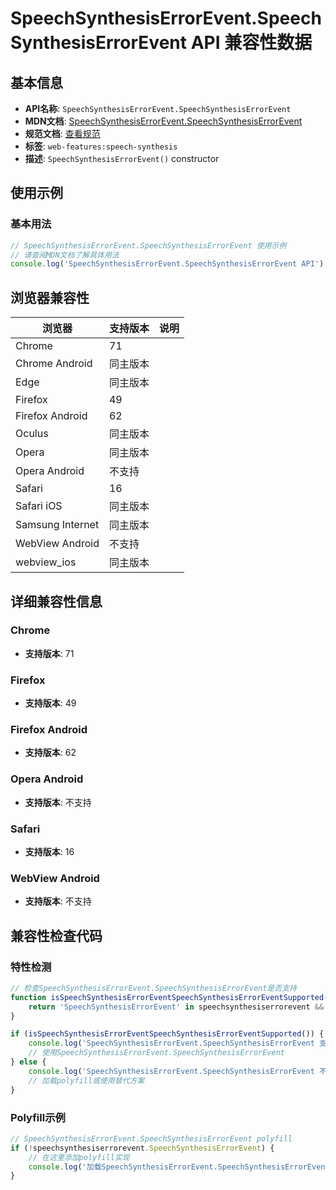 # SpeechSynthesisErrorEvent.SpeechSynthesisErrorEvent API 兼容性数据

## 基本信息

- **API名称**: `SpeechSynthesisErrorEvent.SpeechSynthesisErrorEvent`
- **MDN文档**: [SpeechSynthesisErrorEvent.SpeechSynthesisErrorEvent](https://developer.mozilla.org/docs/Web/API/SpeechSynthesisErrorEvent/SpeechSynthesisErrorEvent)
- **规范文档**: [查看规范](https://webaudio.github.io/web-speech-api/#dom-speechsynthesiserrorevent-speechsynthesiserrorevent)
- **标签**: `web-features:speech-synthesis`
- **描述**: `SpeechSynthesisErrorEvent()` constructor

## 使用示例

### 基本用法

```javascript
// SpeechSynthesisErrorEvent.SpeechSynthesisErrorEvent 使用示例
// 请查阅MDN文档了解具体用法
console.log('SpeechSynthesisErrorEvent.SpeechSynthesisErrorEvent API');
```

## 浏览器兼容性

| 浏览器 | 支持版本 | 说明 |
|--------|----------|------|
| Chrome | 71 |  |
| Chrome Android | 同主版本 |  |
| Edge | 同主版本 |  |
| Firefox | 49 |  |
| Firefox Android | 62 |  |
| Oculus | 同主版本 |  |
| Opera | 同主版本 |  |
| Opera Android | 不支持 |  |
| Safari | 16 |  |
| Safari iOS | 同主版本 |  |
| Samsung Internet | 同主版本 |  |
| WebView Android | 不支持 |  |
| webview_ios | 同主版本 |  |

## 详细兼容性信息

### Chrome

- **支持版本**: 71

### Firefox

- **支持版本**: 49

### Firefox Android

- **支持版本**: 62

### Opera Android

- **支持版本**: 不支持

### Safari

- **支持版本**: 16

### WebView Android

- **支持版本**: 不支持

## 兼容性检查代码

### 特性检测

```javascript
// 检查SpeechSynthesisErrorEvent.SpeechSynthesisErrorEvent是否支持
function isSpeechSynthesisErrorEventSpeechSynthesisErrorEventSupported() {
    return 'SpeechSynthesisErrorEvent' in speechsynthesiserrorevent && typeof speechsynthesiserrorevent.SpeechSynthesisErrorEvent === 'function';
}

if (isSpeechSynthesisErrorEventSpeechSynthesisErrorEventSupported()) {
    console.log('SpeechSynthesisErrorEvent.SpeechSynthesisErrorEvent 支持');
    // 使用SpeechSynthesisErrorEvent.SpeechSynthesisErrorEvent
} else {
    console.log('SpeechSynthesisErrorEvent.SpeechSynthesisErrorEvent 不支持，需要polyfill');
    // 加载polyfill或使用替代方案
}
```

### Polyfill示例

```javascript
// SpeechSynthesisErrorEvent.SpeechSynthesisErrorEvent polyfill
if (!speechsynthesiserrorevent.SpeechSynthesisErrorEvent) {
    // 在这里添加polyfill实现
    console.log('加载SpeechSynthesisErrorEvent.SpeechSynthesisErrorEvent polyfill');
}
```

